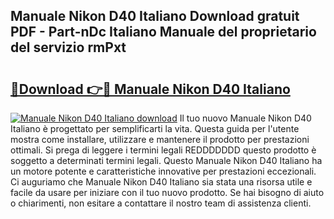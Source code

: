 ## Manuale Nikon D40 Italiano Download gratuit PDF - Part-nDc Italiano Manuale del proprietario del servizio rmPxt

# <h2><a href="http://dfcq4bq.blite.top/?on=Manuale+Nikon+D40+Italiano">🔗Download 👉🔴 Manuale Nikon D40 Italiano</a></h2>

[![Manuale Nikon D40 Italiano download](https://i.imgur.com/lujVjoI.png)](http://dfcq4bq.blite.top/?on=Manuale+Nikon+D40+Italiano)
Il tuo nuovo Manuale Nikon D40 Italiano è progettato per semplificarti la vita. Questa guida per l'utente mostra come installare, utilizzare e mantenere il prodotto per prestazioni ottimali. Si prega di leggere i termini legali REDDDDDDD questo prodotto è soggetto a determinati termini legali. Questo Manuale Nikon D40 Italiano ha un motore potente e caratteristiche innovative per prestazioni eccezionali. Ci auguriamo che Manuale Nikon D40 Italiano sia stata una risorsa utile e facile da usare per iniziare con il tuo nuovo prodotto. Se hai bisogno di aiuto o chiarimenti, non esitare a contattare il nostro team di assistenza clienti.
